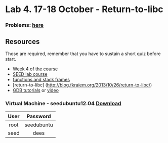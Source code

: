 # Lab 4. 17-18 October - Return-to-libc


### Problems: [here](http://www.cis.syr.edu/%7Ewedu/seed/Labs_12.04/Vulnerability/Buffer_Overflow/Buffer_Overflow.pdf)

## Resources
Those are required, remember that you have to sustain a short quiz before start.

 * [Week 4 of the course](http://staff.cs.upt.ro/~marius/curs/sec/index.html)
 * [SEED lab course](http://www.cis.syr.edu/~wedu/seed/Labs_12.04/Vulnerability/Return_to_libc/)
 * [functions and stack frames](https://en.wikibooks.org/wiki/X86_Disassembly/Functions_and_Stack_Frames)
 * [return-to-libc] (http://blog.fkraiem.org/2013/10/26/return-to-libc/)
 * [GDB tutorials](https://www.cs.umd.edu/~srhuang/teaching/cmsc212/gdb-tutorial-handout.pdf) or [video](https://www.youtube.com/watch?v=sCtY--xRUyI)
 
### Virtual Machine - seedubuntu12.04 [Download](http://www.cis.syr.edu/~wedu/seed/lab_env.html)

| User |  Password  |
|:----:|:----------:|
| root | seedubuntu |
| seed |    dees    |
